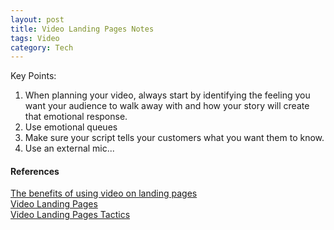 ```yaml
---
layout: post
title: Video Landing Pages Notes
tags: Video
category: Tech
---
```


Key Points:

1. When planning your video, always start by identifying the feeling you want your audience to walk away with and how your story will create that emotional response.
2. Use emotional queues
3. Make sure your script tells your customers what you want them to know.
4. Use an external mic...

#### References ####

[The benefits of using video on landing pages](http://unbounce.com/landing-page-articles/the-benefits-of-using-video-on-landing-pages/)  
[Video Landing Pages](http://www.wordstream.com/blog/ws/2014/12/16/video-landing-pages)  
[Video Landing Pages Tactics](http://unbounce.com/landing-pages/5-landing-page-video-tactics/)  

